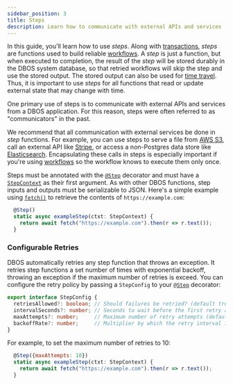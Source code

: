 ```yaml
---
sidebar_position: 3
title: Steps
description: Learn how to communicate with external APIs and services
---
```


In this guide, you'll learn how to use _steps_.  Along with [transactions](./transaction-tutorial.md), _steps_ are functions used to build reliable [workflows](./workflow-tutorial.md).  A _step_ is just a function, but when executed to completion, the result of the _step_ will be stored durably in the DBOS system database, so that retried workflows will skip the step and use the stored output.  The stored output can also be used for [time travel](../reference/time-travel-debugger.md).  Thus, it is important to use _steps_ for all functions that read or update external state that may change with time.

One primary use of steps is to communicate with external APIs and services from a DBOS application.  For this reason, steps were often referred to as "communicators" in the past.

We recommend that all communication with external services be done in _step_ functions.
For example, you can use steps to serve a file from [AWS S3](https://aws.amazon.com/s3/), call an external API like [Stripe](https://stripe.com/), or access a non-Postgres data store like [Elasticsearch](https://www.elastic.co/elasticsearch/).
Encapsulating these calls in steps is especially important if you're using [workflows](./workflow-tutorial) so the workflow knows to execute them only once.

Steps must be annotated with the [`@Step`](../reference/decorators#step) decorator and must have a [`StepContext`](../reference/contexts#communicatorcontext) as their first argument.
As with other DBOS functions, step inputs and outputs must be serializable to JSON.
Here's a simple example using [`fetch()`](https://developer.mozilla.org/en-US/docs/Web/API/Fetch_API/Using_Fetch) to retrieve the contents of `https://example.com`:


```javascript
  @Step()
  static async exampleStep(ctxt: StepContext) {
    return await fetch("https://example.com").then(r => r.text());
  }
```

### Configurable Retries

DBOS automatically retries any step function that throws an exception.
It retries step functions a set number of times with exponential backoff, throwing an exception if the maximum number of retries is exceed.
You can configure the retry policy by passing a `StepConfig` to your [`@Step`](../reference/decorators.md#step) decorator:

```typescript
export interface StepConfig {
  retriesAllowed?: boolean; // Should failures be retried? (default true)
  intervalSeconds?: number; // Seconds to wait before the first retry attempt (default 1).
  maxAttempts?: number;     // Maximum number of retry attempts (default 3). If errors occur more times than this, throw an exception.
  backoffRate?: number;     // Multiplier by which the retry interval increases after a retry attempt (default 2).
}
```

For example, to set the maximum number of retries to 10:

```javascript
  @Step({maxAttempts: 10})
  static async exampleStep(ctxt: StepContext) {
    return await fetch("https://example.com").then(r => r.text());
  }
```